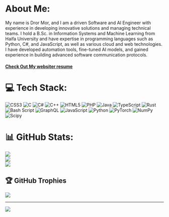 # About Me:
My name is Dror Mor, and I am a driven Software and AI Engineer with experience in developing innovative solutions and managing technical teams. I hold a B.Sc. in Information Systems and Machine Learning from Haifa University and have expertise in programming languages such as Python, C#, and JavaScript, as well as various cloud and web technologies.<br>I have developed automation tools, fine-tuned AI models, and gained experience in building advanced software communication protocols. 


#### **[Check Out My websiter resume](https://colgatesmile.github.io/DrorMorResume/)**

# 💻 Tech Stack:
![CSS3](https://img.shields.io/badge/css3-%231572B6.svg?style=for-the-badge&logo=css3&logoColor=white) ![C](https://img.shields.io/badge/c-%2300599C.svg?style=for-the-badge&logo=c&logoColor=white) ![C#](https://img.shields.io/badge/c%23-%23239120.svg?style=for-the-badge&logo=csharp&logoColor=white) ![C++](https://img.shields.io/badge/c++-%2300599C.svg?style=for-the-badge&logo=c%2B%2B&logoColor=white) ![HTML5](https://img.shields.io/badge/html5-%23E34F26.svg?style=for-the-badge&logo=html5&logoColor=white) ![PHP](https://img.shields.io/badge/php-%23777BB4.svg?style=for-the-badge&logo=php&logoColor=white) ![Java](https://img.shields.io/badge/java-%23ED8B00.svg?style=for-the-badge&logo=openjdk&logoColor=white) ![TypeScript](https://img.shields.io/badge/typescript-%23007ACC.svg?style=for-the-badge&logo=typescript&logoColor=white) ![Rust](https://img.shields.io/badge/rust-%23000000.svg?style=for-the-badge&logo=rust&logoColor=white) ![Bash Script](https://img.shields.io/badge/bash_script-%23121011.svg?style=for-the-badge&logo=gnu-bash&logoColor=white) ![GraphQL](https://img.shields.io/badge/-GraphQL-E10098?style=for-the-badge&logo=graphql&logoColor=white) ![JavaScript](https://img.shields.io/badge/javascript-%23323330.svg?style=for-the-badge&logo=javascript&logoColor=%23F7DF1E) ![Python](https://img.shields.io/badge/python-3670A0?style=for-the-badge&logo=python&logoColor=ffdd54) ![PyTorch](https://img.shields.io/badge/PyTorch-%23EE4C2C.svg?style=for-the-badge&logo=PyTorch&logoColor=white) ![NumPy](https://img.shields.io/badge/numpy-%23013243.svg?style=for-the-badge&logo=numpy&logoColor=white) ![Scipy](https://img.shields.io/badge/SciPy-%230C55A5.svg?style=for-the-badge&logo=scipy&logoColor=%white)
# 📊 GitHub Stats:
![](https://github-readme-stats.vercel.app/api?username=ColgateSmile&theme=nightowl&hide_border=false&include_all_commits=true&count_private=false)<br/>
![](https://github-readme-streak-stats.herokuapp.com/?user=ColgateSmile&theme=nightowl&hide_border=false)<br/>
![](https://github-readme-stats.vercel.app/api/top-langs/?username=ColgateSmile&theme=nightowl&hide_border=false&include_all_commits=true&count_private=false&layout=compact)

## 🏆 GitHub Trophies
![](https://github-profile-trophy.vercel.app/?username=ColgateSmile&theme=radical&no-frame=false&no-bg=true&margin-w=4)

---
[![](https://visitcount.itsvg.in/api?id=ColgateSmile&icon=2&color=1)](https://visitcount.itsvg.in)

<!-- Proudly created with GPRM ( https://gprm.itsvg.in ) -->
